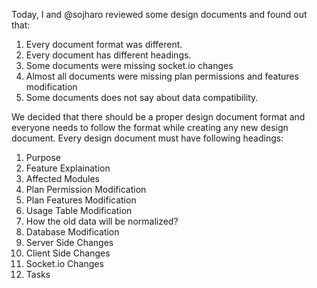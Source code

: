 Today, I and @sojharo reviewed some design documents and found out that:

1. Every document format was different. 
2. Every document has different headings. 
3. Some documents were missing socket.io changes
4. Almost all documents were missing plan permissions and features modification
5. Some documents does not say about data compatibility.

We decided that there should be a proper design document format and everyone needs to follow the format while creating any new design document. Every design document must have following headings:

1. Purpose
2. Feature Explaination
3. Affected Modules
4. Plan Permission Modification
5. Plan Features Modification
6. Usage Table Modification
7. How the old data will be normalized?
8. Database Modification
9. Server Side Changes
10. Client Side Changes
11. Socket.io Changes
12. Tasks
